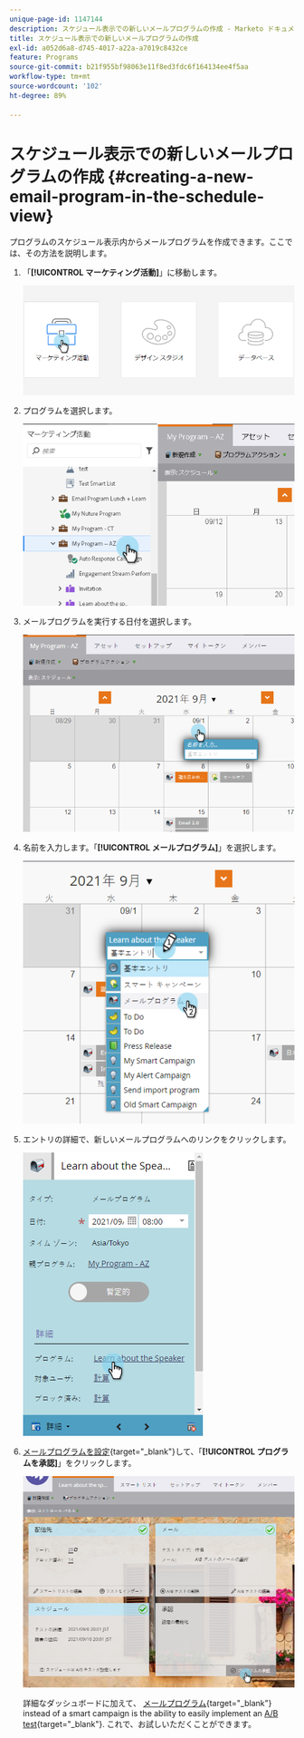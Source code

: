```yaml
---
unique-page-id: 1147144
description: スケジュール表示での新しいメールプログラムの作成 - Marketo ドキュメント - 製品ドキュメント
title: スケジュール表示での新しいメールプログラムの作成
exl-id: a052d6a8-d745-4017-a22a-a7019c8432ce
feature: Programs
source-git-commit: b21f955bf98063e11f8ed3fdc6f164134ee4f5aa
workflow-type: tm+mt
source-wordcount: '102'
ht-degree: 89%

---
```


# スケジュール表示での新しいメールプログラムの作成 {#creating-a-new-email-program-in-the-schedule-view}

プログラムのスケジュール表示内からメールプログラムを作成できます。ここでは、その方法を説明します。

1. 「**[!UICONTROL マーケティング活動]**」に移動します。

   ![](assets/login-marketing-activities-2.png)

1. プログラムを選択します。

   ![](assets/image2014-9-23-15-3a34-3a11.png)

1. メールプログラムを実行する日付を選択します。

   ![](assets/image2014-9-23-15-3a35-3a16.png)

1. 名前を入力します。「**[!UICONTROL メールプログラム]**」を選択します。

   ![](assets/image2014-9-23-15-3a35-3a32.png)

1. エントリの詳細で、新しいメールプログラムへのリンクをクリックします。

   ![](assets/image2014-9-23-15-3a35-3a42.png)

1. [メールプログラムを設定](/help/marketo/product-docs/email-marketing/email-programs/creating-an-email-program/create-an-email-program.md){target="_blank"}して、「**[!UICONTROL プログラムを承認]**」をクリックします。

   ![](assets/learnaboutthespeaker.png)

   詳細なダッシュボードに加えて、 [メールプログラム](/help/marketo/product-docs/email-marketing/email-programs/creating-an-email-program/understanding-email-programs.md){target="_blank"} instead of a smart campaign is the ability to easily implement an [A/B test](/help/marketo/product-docs/email-marketing/email-programs/email-program-actions/email-test-a-b-test/add-an-a-b-test.md){target="_blank"}. これで、お試しいただくことができます。
